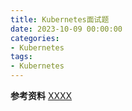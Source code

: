 ```yaml
---
title: Kubernetes面试题
date: 2023-10-09 00:00:00
categories:
- Kubernetes
tags:
- Kubernetes
---
```


<!-- more -->










**参考资料**
[XXXX](https://)